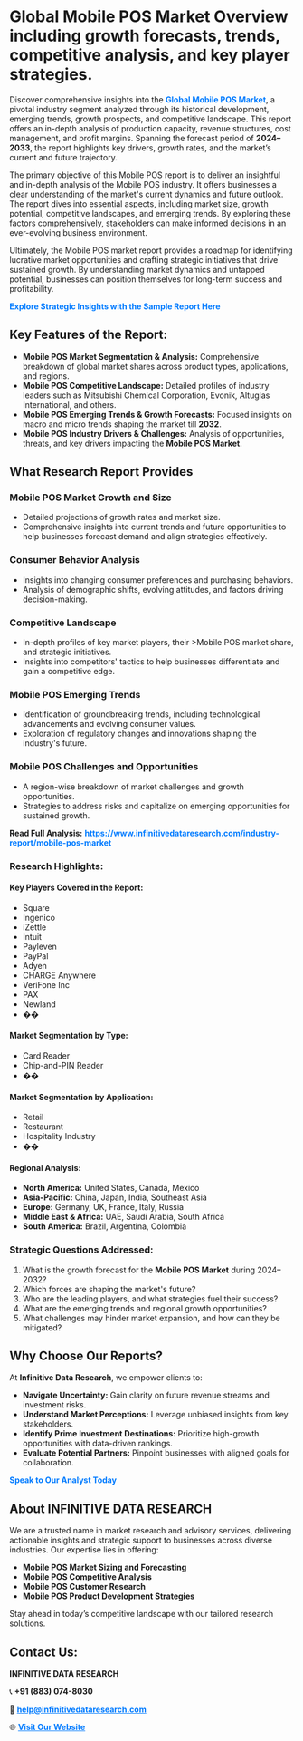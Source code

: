 <h1>Global Mobile POS Market Overview including growth forecasts, trends, competitive analysis, and key player strategies.</h1>
<p>
Discover comprehensive insights into the 
<a href="https://www.infinitivedataresearch.com/industry-report/mobile-pos-market" rel="dofollow" style="color: #007BFF; text-decoration: none;"><strong>Global Mobile POS Market</strong></a>, a pivotal industry segment analyzed through its historical development, emerging trends, growth prospects, and competitive landscape. This report offers an in-depth analysis of production capacity, revenue structures, cost management, and profit margins. Spanning the forecast period of <strong>2024–2033</strong>, the report highlights key drivers, growth rates, and the market’s current and future trajectory.
</p>
<p>
The primary objective of this Mobile POS report is to deliver an insightful and in-depth analysis of the Mobile POS industry. It offers businesses a clear understanding of the market's current dynamics and future outlook. The report dives into essential aspects, including market size, growth potential, competitive landscapes, and emerging trends. By exploring these factors comprehensively, stakeholders can make informed decisions in an ever-evolving business environment.
</p>
<p>
Ultimately, the Mobile POS market report provides a roadmap for identifying lucrative market opportunities and crafting strategic initiatives that drive sustained growth. By understanding market dynamics and untapped potential, businesses can position themselves for long-term success and profitability.
</p>
<p>
<a href="https://www.infinitivedataresearch.com/request-sample/reportId=108397" style="color: #007BFF; text-decoration: none;"><strong>Explore Strategic Insights with the Sample Report Here</strong></a>
</p>

<h2>Key Features of the Report:</h2>
<ul>
<li><strong>Mobile POS Market Segmentation & Analysis:</strong> Comprehensive breakdown of global market shares across product types, applications, and regions.</li>
<li><strong>Mobile POS Competitive Landscape:</strong> Detailed profiles of industry leaders such as Mitsubishi Chemical Corporation, Evonik, Altuglas International, and others.</li>
<li><strong>Mobile POS Emerging Trends & Growth Forecasts:</strong> Focused insights on macro and micro trends shaping the market till <strong>2032</strong>.</li>
<li><strong>Mobile POS Industry Drivers & Challenges:</strong> Analysis of opportunities, threats, and key drivers impacting the <strong>Mobile POS Market</strong>.</li>
</ul>

<h2>What Research Report Provides</h2>
<h3>Mobile POS Market Growth and Size</h3>
<ul>
<li>Detailed projections of growth rates and market size.</li>
<li>Comprehensive insights into current trends and future opportunities to help businesses forecast demand and align strategies effectively.</li>
</ul>

<h3>Consumer Behavior Analysis</h3>
<ul>
<li>Insights into changing consumer preferences and purchasing behaviors.</li>
<li>Analysis of demographic shifts, evolving attitudes, and factors driving decision-making.</li>
</ul>

<h3>Competitive Landscape</h3>
<ul>
<li>In-depth profiles of key market players, their >Mobile POS market share, and strategic initiatives.</li>
<li>Insights into competitors' tactics to help businesses differentiate and gain a competitive edge.</li>
</ul>

<h3>Mobile POS Emerging Trends</h3>
<ul>
<li>Identification of groundbreaking trends, including technological advancements and evolving consumer values.</li>
<li>Exploration of regulatory changes and innovations shaping the industry's future.</li>
</ul>

<h3>Mobile POS Challenges and Opportunities</h3>
<ul>
<li>A region-wise breakdown of market challenges and growth opportunities.</li>
<li>Strategies to address risks and capitalize on emerging opportunities for sustained growth.</li>
</ul>
<p><strong>Read Full Analysis:</strong> <a href="https://www.infinitivedataresearch.com/industry-report/mobile-pos-market" rel="dofollow" style="color: #007BFF; text-decoration: none;"><strong>https://www.infinitivedataresearch.com/industry-report/mobile-pos-market</strong></a></p>
<h3>Research Highlights:</h3>
<h4>Key Players Covered in the Report:</h4>
<ul><li>Square</li><li>Ingenico</li><li>iZettle</li><li>Intuit</li><li>Payleven</li><li>PayPal</li><li>Adyen</li><li>CHARGE Anywhere</li><li>VeriFone Inc</li><li>PAX</li><li>Newland</li><li>��</li></ul>
<h4>Market Segmentation by Type:</h4>
<ul><li>Card Reader</li><li>Chip-and-PIN Reader</li><li>��</li></ul>
<h4>Market Segmentation by Application:</h4>
<ul><li>Retail</li><li>Restaurant</li><li>Hospitality Industry</li><li>��</li></ul>

<h4>Regional Analysis:</h4>
<ul>
<li><strong>North America:</strong> United States, Canada, Mexico</li>
<li><strong>Asia-Pacific:</strong> China, Japan, India, Southeast Asia</li>
<li><strong>Europe:</strong> Germany, UK, France, Italy, Russia</li>
<li><strong>Middle East & Africa:</strong> UAE, Saudi Arabia, South Africa</li>
<li><strong>South America:</strong> Brazil, Argentina, Colombia</li>
</ul>

<h3>Strategic Questions Addressed:</h3>
<ol>
<li>What is the growth forecast for the <strong>Mobile POS Market</strong> during 2024–2032?</li>
<li>Which forces are shaping the market's future?</li>
<li>Who are the leading players, and what strategies fuel their success?</li>
<li>What are the emerging trends and regional growth opportunities?</li>
<li>What challenges may hinder market expansion, and how can they be mitigated?</li>
</ol>

<h2>Why Choose Our Reports?</h2>
<p>At <strong>Infinitive Data Research</strong>, we empower clients to:</p>
<ul>
<li><strong>Navigate Uncertainty:</strong> Gain clarity on future revenue streams and investment risks.</li>
<li><strong>Understand Market Perceptions:</strong> Leverage unbiased insights from key stakeholders.</li>
<li><strong>Identify Prime Investment Destinations:</strong> Prioritize high-growth opportunities with data-driven rankings.</li>
<li><strong>Evaluate Potential Partners:</strong> Pinpoint businesses with aligned goals for collaboration.</li>
</ul>
<p><a href="https://www.infinitivedataresearch.com/industry-report/mobile-pos-market" rel="dofollow" style="color: #007BFF; text-decoration: none;"><strong>Speak to Our Analyst Today</strong></a></p>

<h2>About INFINITIVE DATA RESEARCH</h2>
<p>We are a trusted name in market research and advisory services, delivering actionable insights and strategic support to businesses across diverse industries. Our expertise lies in offering:</p>
<ul>
<li><strong>Mobile POS Market Sizing and Forecasting</strong></li>
<li><strong>Mobile POS Competitive Analysis</strong></li>
<li><strong>Mobile POS Customer Research</strong></li>
<li><strong>Mobile POS Product Development Strategies</strong></li>
</ul>
<p>Stay ahead in today’s competitive landscape with our tailored research solutions.</p>

<h2>Contact Us:</h2>
<p><strong>INFINITIVE DATA RESEARCH</strong></p>
<p>📞 <strong>+91 (883) 074-8030</strong></p>
<p>📧 <strong><a href="mailto:help@infinitivedataresearch.com" style="color: #007BFF;">help@infinitivedataresearch.com</a></strong></p>
<p>🌐 <strong><a href="https://www.infinitivedataresearch.com" rel="dofollow" style="color: #007BFF;">Visit Our Website</a></strong></p>